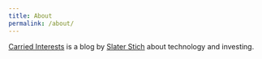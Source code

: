 ```yaml
---
title: About
permalink: /about/
---
```


<p class="lead"><a href="/">Carried Interests</a> is a blog by <a href="http://slaterstich.com">Slater Stich</a> about technology and investing.</p>

